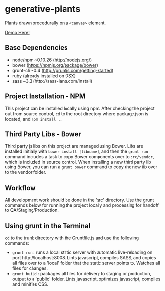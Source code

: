 # generative-plants

Plants drawn procedurally on a `<canvas>` element.

[Demo Here!](http://cemckinley.github.io/generative-plants/)


## Base Dependencies
- node/npm ~0.10.26 (http://nodejs.org/)
- bower (https://npmjs.org/package/bower)
- grunt-cli ~0.4 (http://gruntjs.com/getting-started)
- ruby (already installed on OSX)
- sass ~3.3 (http://sass-lang.com/install)


## Project Installation - NPM
This project can be installed locally using npm. After checking the project out from source control, `cd` to the root directory where package.json is located, and `npm install .`.


## Third Party Libs - Bower
Third party js libs on this project are managed using Bower. Libs are installed initially with `bower install [libname]`, and then the `grunt run` command includes a task to copy Bower components over to `src/vendor`, which is included in source control. When installing a new third party lib using Bower, you can run a `grunt bower` command to copy the new lib over to the vendor folder.


## Workflow
All development work should be done in the 'src' directory. Use the grunt commands below for running the project locally and processing for handoff to QA/Staging/Production.


## Using grunt in the Terminal
`cd` to the trunk directory with the Gruntfile.js and use the following commands:

- `grunt run` : runs a local static server with automatic live-reloading on port http://localhost:8008. Lints javascript, compiles SASS, and copies all files over to a 'local' folder that the static server points to. Watches all files for changes.
- `grunt build` : packages all files for delivery to staging or production, output to a 'public' folder. Lints javascript, optimizes javascript, compiles and minifies CSS.
